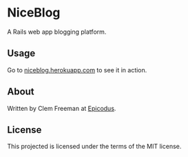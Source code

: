 NiceBlog
==========

A Rails web app blogging platform.

Usage
-----

Go to [niceblog.herokuapp.com](niceblog.herokuapp.com) to see it in action.

About
-----

Written by Clem Freeman at [Epicodus](http://www.epicodus.com/).

License
-------

This projected is licensed under the terms of the MIT license.